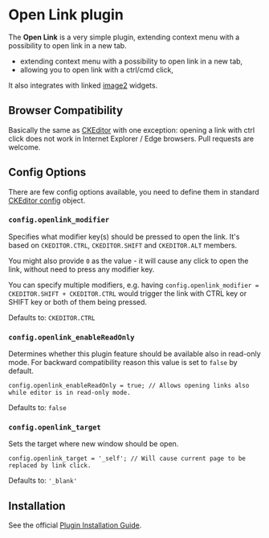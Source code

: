 # Open Link plugin

The **Open Link** is a very simple plugin, extending context menu with a possibility to open link in a new tab.

* extending context menu with a possibility to open link in a new tab,
* allowing you to open link with a ctrl/cmd click,

It also integrates with linked [image2](http://ckeditor.com/addon/image2) widgets.

## Browser Compatibility

Basically the same as [CKEditor](http://docs.ckeditor.com/#!/guide/dev_browsers) with one exception: opening a link with ctrl click does not work in Internet Explorer / Edge browsers. Pull requests are welcome.

## Config Options

There are few config options available, you need to define them in standard [CKEditor config](http://docs.ckeditor.com/#!/guide/dev_configuration) object.

### `config.openlink_modifier`

Specifies what modifier key(s) should be pressed to open the link. It's based on `CKEDITOR.CTRL`, `CKEDITOR.SHIFT` and `CKEDITOR.ALT` members.

You might also provide `0` as the value - it will cause any click to open the link, without need to press any modifier key.

You can specify multiple modifiers, e.g. having `config.openlink_modifier = CKEDITOR.SHIFT + CKEDITOR.CTRL` would trigger the link with CTRL key or SHIFT key or both of them being pressed.

Defaults to: `CKEDITOR.CTRL`

### `config.openlink_enableReadOnly`

Determines whether this plugin feature should be available also in read-only mode. For backward compatibility reason this value is set to `false` by default.

```
config.openlink_enableReadOnly = true; // Allows opening links also while editor is in read-only mode.
```

Defaults to: `false`

### `config.openlink_target`

Sets the target where new window should be open.

```
config.openlink_target = '_self'; // Will cause current page to be replaced by link click.
```

Defaults to: `'_blank'`

## Installation

See the official [Plugin Installation Guide](http://docs.ckeditor.com/#!/guide/dev_plugins).
